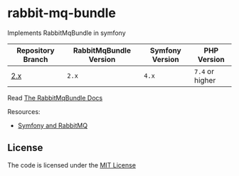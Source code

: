 # rabbit-mq-bundle

Implements RabbitMqBundle in symfony

| Repository Branch | RabbitMqBundle Version | Symfony Version | PHP Version     |
|-------------------|------------------------|-----------------|-----------------|
| [2.x][1]          | `2.x`                  | `4.x`           | `7.4` or higher |

[1]: https://github.com/habibun/rabbit-mq-bundle/tree/2.x

Read [The RabbitMqBundle Docs](https://github.com/php-amqplib/RabbitMqBundle)

Resources:
- [Symfony and RabbitMQ](https://medium.com/q-software/symfony-and-rabbitmq-86b14dd604b1)


## License
The code is licensed under the [MIT License](https://github.com/habibun/rabbit-mq-bundle/blob/master/LICENSE)
